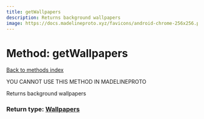 ```yaml
---
title: getWallpapers
description: Returns background wallpapers
image: https://docs.madelineproto.xyz/favicons/android-chrome-256x256.png
---
```

# Method: getWallpapers  
[Back to methods index](index.md)


YOU CANNOT USE THIS METHOD IN MADELINEPROTO


Returns background wallpapers



### Return type: [Wallpapers](../types/Wallpapers.md)

